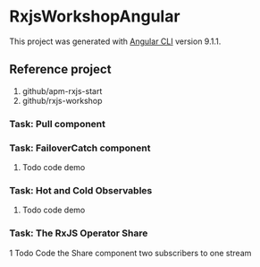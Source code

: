 # RxjsWorkshopAngular

This project was generated with [Angular CLI](https://github.com/angular/angular-cli) version 9.1.1.

## Reference project

1. github/apm-rxjs-start
2. github/rxjs-workshop

### Task: Pull component

### Task: FailoverCatch component

1. Todo code demo

### Task: Hot and Cold Observables

1. Todo code demo

### Task: The RxJS Operator Share

1 Todo Code the Share component two subscribers to one stream
